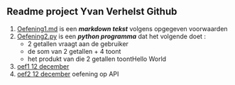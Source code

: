 ## Readme project Yvan Verhelst Github

1. [Oefening1.md](https://github.com/YvanVerhelst/oefeningenles2_Yvan/blob/main/oefening1.md) is een ***markdown tekst*** volgens opgegeven voorwaarden
2. [Oefening2.py](https://github.com/YvanVerhelst/oefeningenles2_Yvan/blob/main/oefening2.py) is een ***python programma*** dat het volgende doet :   
   * 2 getallen vraagt aan de gebruiker
   * de som van 2 getallen + 4 toont
   * het produkt van die 2 getallen toontHello World
3. [oef1 12 december](https://github.com/YvanVerhelst/YvanVerhelst.github.io/blob/main/oef1-12-dec.pdf)
4. [oef2 12 december](https://github.com/YvanVerhelst/YvanVerhelst.github.io/blob/main/oef2-12-dec.pdf) oefening op API
